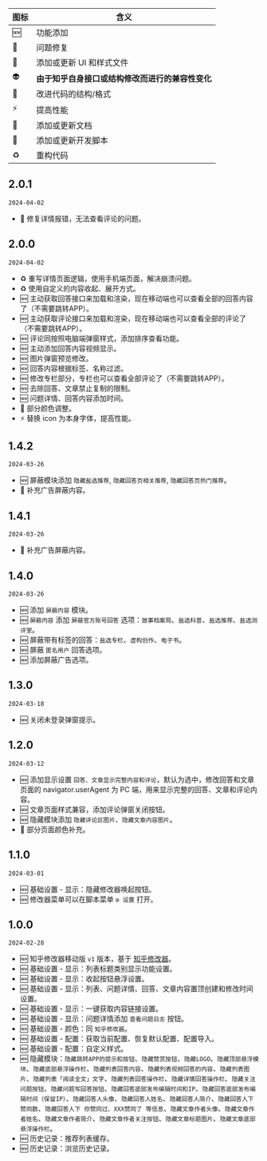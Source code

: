 | 图标 | 含义                                             |
| ---- | ------------------------------------------------ |
| 🆕   | 功能添加                                         |
| 🐛   | 问题修复                                         |
| 💄   | 添加或更新 UI 和样式文件                         |
| 👽   | **由于知乎自身接口或结构修改而进行的兼容性变化** |
| 🎨   | 改进代码的结构/格式                              |
| ⚡   | 提高性能                                         |
| 📝   | 添加或更新文档                                   |
| 🔨   | 添加或更新开发脚本                               |
| ♻️   | 重构代码                                         |

## 2.0.1

`2024-04-02`

- 🐛 修复详情报错，无法查看评论的问题。

## 2.0.0

`2024-04-02`

- ♻️ 重写详情页面逻辑，使用手机端页面，解决崩溃问题。
- ♻️ 使用自定义的内容收起、展开方式。
- 🆕 主动获取回答接口来加载和渲染，现在移动端也可以查看全部的回答内容了（不需要跳转APP）。
- 🆕 主动获取评论接口来加载和渲染，现在移动端也可以查看全部的评论了（不需要跳转APP）。
- 🆕 评论同按照电脑端弹窗样式，添加排序查看功能。
- 🆕 主动添加回答内容视频显示。
- 🆕 图片弹窗预览修改。
- 🆕 回答内容根据标签、名称过滤。
- 🆕 修改专栏部分，专栏也可以查看全部评论了（不需要跳转APP）。
- 🆕 去除回答、文章禁止复制的限制。
- 🆕 问题详情、回答内容添加时间。
- 💄 部分颜色调整。
- ⚡ 替换 icon 为本身字体，提高性能。

## 1.4.2

`2024-03-26`

- 🆕 屏蔽模块添加 `隐藏盐选推荐`, `隐藏回答页相关推荐`, `隐藏回答页热门推荐`。
- 🐛 补充广告屏蔽内容。

## 1.4.1

`2024-03-26`

- 🐛 补充广告屏蔽内容。

## 1.4.0

`2024-03-26`

- 🆕 添加 `屏蔽内容` 模块。
- 🆕 `屏蔽内容` 添加 `屏蔽官方账号回答` 选项：`故事档案局`、`盐选科普`、`盐选推荐`、`盐选测评室`。
- 🆕 屏蔽带有标签的回答：`盐选专栏`、`虚构创作`、`电子书`。
- 🆕 屏蔽 `匿名用户` 回答选项。
- 🆕 添加屏蔽广告选项。

## 1.3.0

`2024-03-18`

- 🆕 关闭未登录弹窗提示。

## 1.2.0

`2024-03-12`

- 🆕 添加显示设置 `回答、文章显示完整内容和评论`，默认为选中，修改回答和文章页面的 navigator.userAgent 为 PC 端，用来显示完整的回答、文章和评论内容。
- 🆕 文章页面样式兼容，添加评论弹窗关闭按钮。
- 🆕 隐藏模块添加 `隐藏评论区图片`、`隐藏文章内容图片`。
- 💄 部分页面颜色补充。

## 1.1.0

`2024-03-01`

- 🆕 基础设置 - 显示：隐藏修改器唤起按钮。
- 🆕 修改器菜单可以在脚本菜单 `⚙️ 设置` 打开。

## 1.0.0

`2024-02-28`

- 🆕 知乎修改器移动版 `v1` 版本，基于 [知乎修改器](https://github.com/liuyubing233/zhihu-custom)。
- 🆕 基础设置 - 显示：列表标题类别显示功能设置。
- 🆕 基础设置 - 显示：收起按钮悬浮设置。
- 🆕 基础设置 - 显示：列表、问题详情、回答、文章内容置顶创建和修改时间设置。
- 🆕 基础设置 - 显示：一键获取内容链接设置。
- 🆕 基础设置 - 显示：问题详情添加 `查看问题日志` 按钮。
- 🆕 基础设置 - 颜色：同 `知乎修改器`。
- 🆕 基础设置 - 配置：获取当前配置、恢复默认配置、配置导入。
- 🆕 基础设置 - 配置：自定义样式。
- 🆕 隐藏模块：`隐藏跳转APP的提示和按钮`、`隐藏赞赏按钮`、`隐藏LOGO`、`隐藏顶部悬浮模块`、`隐藏底部悬浮操作栏`、`隐藏列表回答内容`、`隐藏列表视频回答的内容`、`隐藏列表图片`、`隐藏列表「阅读全文」文字`、`隐藏列表回答操作栏`、`隐藏详情回答操作栏`、`隐藏关注问题按钮`、`隐藏问题写回答按钮`、`隐藏回答底部发布编辑时间和IP`、`隐藏回答底部发布编辑时间（保留IP）`、`隐藏回答人头像`、`隐藏回答人姓名`、`隐藏回答人简介`、`隐藏回答人下赞同数`、`隐藏回答人下 你赞同过、XXX赞同了 等信息`、`隐藏文章作者头像`、`隐藏文章作者姓名`、`隐藏文章作者简介`、`隐藏文章作者关注按钮`、`隐藏文章标题图片`、`隐藏文章底部悬浮操作栏`。
- 🆕 历史记录：推荐列表缓存。
- 🆕 历史记录：浏览历史记录。
